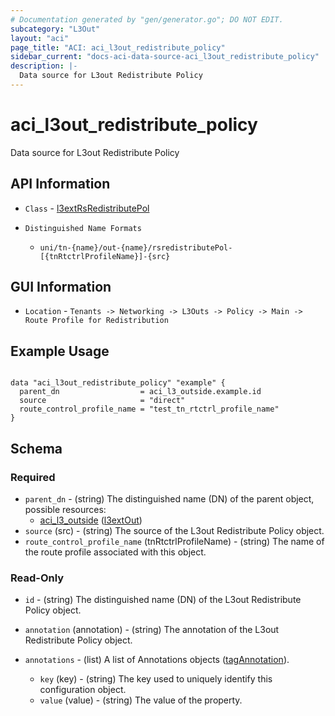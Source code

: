 ```yaml
---
# Documentation generated by "gen/generator.go"; DO NOT EDIT.
subcategory: "L3Out"
layout: "aci"
page_title: "ACI: aci_l3out_redistribute_policy"
sidebar_current: "docs-aci-data-source-aci_l3out_redistribute_policy"
description: |-
  Data source for L3out Redistribute Policy
---
```


# aci_l3out_redistribute_policy #

Data source for L3out Redistribute Policy

## API Information ##

* `Class` - [l3extRsRedistributePol](https://pubhub.devnetcloud.com/media/model-doc-latest/docs/app/index.html#/objects/l3extRsRedistributePol/overview)

* `Distinguished Name Formats`
  - `uni/tn-{name}/out-{name}/rsredistributePol-[{tnRtctrlProfileName}]-{src}`

## GUI Information ##

* `Location` - `Tenants -> Networking -> L3Outs -> Policy -> Main -> Route Profile for Redistribution`

## Example Usage ##

```hcl

data "aci_l3out_redistribute_policy" "example" {
  parent_dn                  = aci_l3_outside.example.id
  source                     = "direct"
  route_control_profile_name = "test_tn_rtctrl_profile_name"
}

```

## Schema

### Required

* `parent_dn` - (string) The distinguished name (DN) of the parent object, possible resources:
  - [aci_l3_outside](https://registry.terraform.io/providers/CiscoDevNet/aci/latest/docs/resources/l3_outside) ([l3extOut](https://pubhub.devnetcloud.com/media/model-doc-latest/docs/app/index.html#/objects/l3extOut/overview))
* `source` (src) - (string) The source of the L3out Redistribute Policy object.
* `route_control_profile_name` (tnRtctrlProfileName) - (string) The name of the route profile associated with this object.

### Read-Only

* `id` - (string) The distinguished name (DN) of the L3out Redistribute Policy object.
* `annotation` (annotation) - (string) The annotation of the L3out Redistribute Policy object.

* `annotations` - (list) A list of Annotations objects ([tagAnnotation](https://pubhub.devnetcloud.com/media/model-doc-latest/docs/app/index.html#/objects/tagAnnotation/overview)).
  * `key` (key) - (string) The key used to uniquely identify this configuration object.
  * `value` (value) - (string) The value of the property.